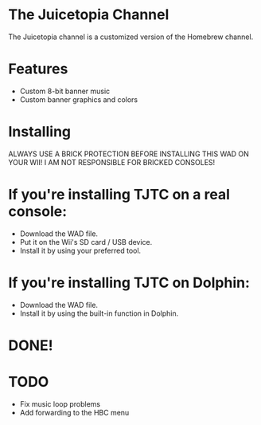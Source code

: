 # The Juicetopia Channel

The Juicetopia channel is a customized version of the Homebrew channel.

# Features

- Custom 8-bit banner music
- Custom banner graphics and colors

# Installing

ALWAYS USE A BRICK PROTECTION BEFORE INSTALLING THIS WAD ON YOUR WII! I AM NOT RESPONSIBLE FOR BRICKED CONSOLES!

# If you're installing TJTC on a real console:
- Download the WAD file.
- Put it on the Wii's SD card / USB device.
- Install it by using your preferred tool.

# If you're installing TJTC on Dolphin:
- Download the WAD file.
- Install it by using the built-in function in Dolphin.

# DONE!


# TODO

- Fix music loop problems
- Add forwarding to the HBC menu

